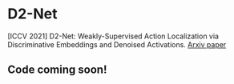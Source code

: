 # D2-Net
[ICCV 2021] D2-Net: Weakly-Supervised Action Localization via Discriminative Embeddings and Denoised Activations. [Arxiv paper](https://arxiv.org/abs/2012.06440)

## Code coming soon!
